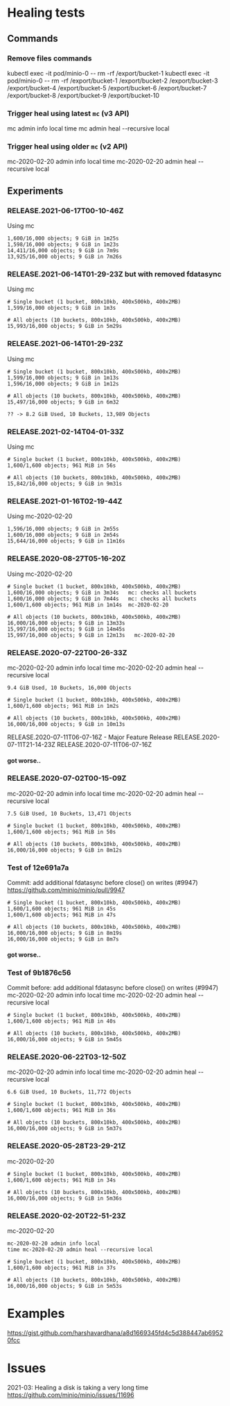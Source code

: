 # Healing tests

## Commands
### Remove files commands
kubectl exec -it pod/minio-0 -- rm -rf /export/bucket-1
kubectl exec -it pod/minio-0 -- rm -rf /export/bucket-1 /export/bucket-2 /export/bucket-3 /export/bucket-4 /export/bucket-5 /export/bucket-6 /export/bucket-7 /export/bucket-8 /export/bucket-9 /export/bucket-10

### Trigger heal using latest `mc` (v3 API)
mc admin info local
time mc admin heal --recursive local

### Trigger heal using older `mc` (v2 API)
mc-2020-02-20 admin info local
time mc-2020-02-20 admin heal --recursive local

## Experiments

### RELEASE.2021-06-17T00-10-46Z
Using mc
```
1,600/16,000 objects; 9 GiB in 1m25s
1,598/16,000 objects; 9 GiB in 1m23s
14,411/16,000 objects; 9 GiB in 7m9s
13,925/16,000 objects; 9 GiB in 7m26s
```

### RELEASE.2021-06-14T01-29-23Z but with removed fdatasync
Using mc
```
# Single bucket (1 bucket, 800x10kb, 400x500kb, 400x2MB)
1,599/16,000 objects; 9 GiB in 1m3s

# All objects (10 buckets, 800x10kb, 400x500kb, 400x2MB)
15,993/16,000 objects; 9 GiB in 5m29s
```

### RELEASE.2021-06-14T01-29-23Z
Using mc
```
# Single bucket (1 bucket, 800x10kb, 400x500kb, 400x2MB)
1,599/16,000 objects; 9 GiB in 1m13s
1,596/16,000 objects; 9 GiB in 1m12s

# All objects (10 buckets, 800x10kb, 400x500kb, 400x2MB)
15,497/16,000 objects; 9 GiB in 6m32

?? -> 8.2 GiB Used, 10 Buckets, 13,989 Objects
```

### RELEASE.2021-02-14T04-01-33Z
Using mc
```
# Single bucket (1 bucket, 800x10kb, 400x500kb, 400x2MB)
1,600/1,600 objects; 961 MiB in 56s

# All objects (10 buckets, 800x10kb, 400x500kb, 400x2MB)
15,842/16,000 objects; 9 GiB in 9m31s
```

### RELEASE.2021-01-16T02-19-44Z
Using mc-2020-02-20
```
1,596/16,000 objects; 9 GiB in 2m55s
1,600/16,000 objects; 9 GiB in 2m54s
15,644/16,000 objects; 9 GiB in 11m16s
```

### RELEASE.2020-08-27T05-16-20Z
Using mc-2020-02-20
```
# Single bucket (1 bucket, 800x10kb, 400x500kb, 400x2MB)
1,600/16,000 objects; 9 GiB in 3m34s   mc: checks all buckets
1,600/16,000 objects; 9 GiB in 7m44s   mc: checks all buckets
1,600/1,600 objects; 961 MiB in 1m14s  mc-2020-02-20

# All objects (10 buckets, 800x10kb, 400x500kb, 400x2MB)
16,000/16,000 objects; 9 GiB in 13m33s
15,997/16,000 objects; 9 GiB in 14m45s
15,997/16,000 objects; 9 GiB in 12m13s   mc-2020-02-20
```

### RELEASE.2020-07-22T00-26-33Z
mc-2020-02-20 admin info local
time mc-2020-02-20 admin heal --recursive local
```
9.4 GiB Used, 10 Buckets, 16,000 Objects

# Single bucket (1 bucket, 800x10kb, 400x500kb, 400x2MB)
1,600/1,600 objects; 961 MiB in 1m2s

# All objects (10 buckets, 800x10kb, 400x500kb, 400x2MB)
16,000/16,000 objects; 9 GiB in 10m13s
```

RELEASE.2020-07-11T06-07-16Z - Major Feature Release
RELEASE.2020-07-11T21-14-23Z
RELEASE.2020-07-11T06-07-16Z

#### got worse..

### RELEASE.2020-07-02T00-15-09Z
mc-2020-02-20 admin info local
time mc-2020-02-20 admin heal --recursive local
```
7.5 GiB Used, 10 Buckets, 13,471 Objects

# Single bucket (1 bucket, 800x10kb, 400x500kb, 400x2MB)
1,600/1,600 objects; 961 MiB in 50s

# All objects (10 buckets, 800x10kb, 400x500kb, 400x2MB)
16,000/16,000 objects; 9 GiB in 8m12s
```

### Test of 12e691a7a
Commit: add additional fdatasync before close() on writes (#9947)
https://github.com/minio/minio/pull/9947
```
# Single bucket (1 bucket, 800x10kb, 400x500kb, 400x2MB)
1,600/1,600 objects; 961 MiB in 45s
1,600/1,600 objects; 961 MiB in 47s

# All objects (10 buckets, 800x10kb, 400x500kb, 400x2MB)
16,000/16,000 objects; 9 GiB in 8m19s
16,000/16,000 objects; 9 GiB in 8m7s
```

#### got worse..

### Test of 9b1876c56
Commit before: add additional fdatasync before close() on writes (#9947)
mc-2020-02-20 admin info local
time mc-2020-02-20 admin heal --recursive local
```
# Single bucket (1 bucket, 800x10kb, 400x500kb, 400x2MB)
1,600/1,600 objects; 961 MiB in 40s

# All objects (10 buckets, 800x10kb, 400x500kb, 400x2MB)
16,000/16,000 objects; 9 GiB in 5m45s
```

### RELEASE.2020-06-22T03-12-50Z
mc-2020-02-20 admin info local
time mc-2020-02-20 admin heal --recursive local
```
6.6 GiB Used, 10 Buckets, 11,772 Objects

# Single bucket (1 bucket, 800x10kb, 400x500kb, 400x2MB)
1,600/1,600 objects; 961 MiB in 36s

# All objects (10 buckets, 800x10kb, 400x500kb, 400x2MB)
16,000/16,000 objects; 9 GiB in 5m37s
```

### RELEASE.2020-05-28T23-29-21Z
mc-2020-02-20
```
# Single bucket (1 bucket, 800x10kb, 400x500kb, 400x2MB)
1,600/1,600 objects; 961 MiB in 34s

# All objects (10 buckets, 800x10kb, 400x500kb, 400x2MB)
16,000/16,000 objects; 9 GiB in 5m36s
```

### RELEASE.2020-02-20T22-51-23Z
mc-2020-02-20
```
mc-2020-02-20 admin info local
time mc-2020-02-20 admin heal --recursive local

# Single bucket (1 bucket, 800x10kb, 400x500kb, 400x2MB)
1,600/1,600 objects; 961 MiB in 37s

# All objects (10 buckets, 800x10kb, 400x500kb, 400x2MB)
16,000/16,000 objects; 9 GiB in 5m53s
```

# Examples
https://gist.github.com/harshavardhana/a8d1669345fd4c5d388447ab69520fcc

# Issues
2021-03: Healing a disk is taking a very long time
https://github.com/minio/minio/issues/11696

